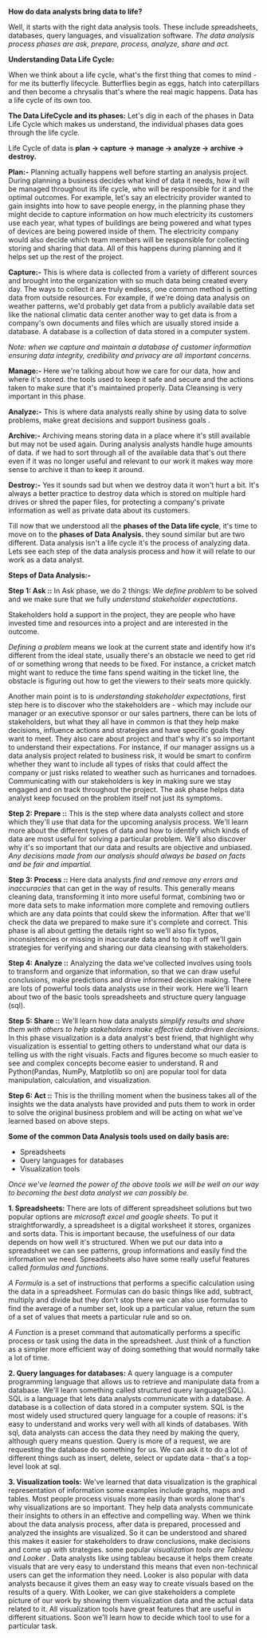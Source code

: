 **How do data analysts bring data to life?**

Well, it starts with the right data analysis tools. These include spreadsheets, databases, query languages, and visualization software. 
*The data analysis process phases are ask, prepare, process, analyze, share and act.*

**Understanding Data Life Cycle:**

When we think about a life cycle, what's the first thing that comes to mind - for me its butterfly lifecycle. 
Butterflies begin as eggs, hatch into caterpillars and then become a chrysalis that's where the real magic happens. 
Data has a life cycle of its own too. 
  
  **The Data LifeCycle and its phases:**
      Let's dig in each of the phases in Data Life Cycle which makes us understand, the individual phases data goes through the life cycle.
      
   Life Cycle of data is **plan -> capture -> manage -> analyze -> archive -> destroy.**
   
   **Plan:-** Planning actually happens well before starting an analysis project. During planning a business decides what kind of data it needs, how it will be managed throughout its life cycle, who will be responsible for it and the optimal outcomes.
   For example, let's say an electricity provider wanted to gain insights into how to save people energy, in the planning phase they might decide to capture information on how much electricity its customers use each year, what types of buildings are being powered and what types of devices are being powered inside of them. The electricity company would also decide which team members will be responsible for collecting storing and sharing that data. All of this happens during planning and it helps set up the rest of the project.
   
   **Capture:-** This is where data is collected from a variety of different sources and brought into the organization with so much data being created every day. The ways to collect it are truly endless, one common method is getting data from outside resources.
   For example, if we're doing data analysis on weather patterns, we'd probably get data from a publicly available data set like the national climatic data center another way to get data is from a company's own documents and files which are usually stored inside a database. A database is a collection of data stored in a computer system.
   
   *Note: when we capture and maintain a database of customer information ensuring data integrity, credibility and privacy are all important concerns.*
   
   **Manage:-** Here we're talking about how we care for our data, how and where it's stored. the tools used to keep it safe and secure and the actions taken to make sure that it's maintained properly. Data Cleansing is very important in this phase. 
   
   **Analyze:-** This is where data analysts really shine by using data to solve problems, make great decisions and support business goals .
   
   **Archive:-** Archiving means storing data in a place where it's still available but may not be used again. During analysis analysts handle huge amounts of data. if we had to sort through all of the available data that's out there even if it was no longer useful and relevant to our work it makes way more sense to archive it than to keep it around.
   
   **Destroy:-** Yes it sounds sad but when we destroy data it won't hurt a bit. It's always a better practice to destroy data which is stored on multiple hard drives or shred the paper files, for protecting a company's private information as well as private data about its customers. 
   
Till now that we understood all the **phases of the Data life cycle**, it's time to move on to the **phases of Data Analysis.** they sound similar but are two different.
Data analysis isn't a life cycle it's the process of analyzing data. Lets see each step of the data analysis process and how it will relate to our work as a data analyst.

**Steps of Data Analysis:-**

 **Step 1: Ask ::** In Ask phase, we do 2 things: We *define problem* to be solved and we make sure that we fully _understand stakeholder expectations_. 
 
 Stakeholders hold a support in the project, they are people who have invested time and resources into a project and are interested in the outcome. 
 
 *Defining a problem* means we look at the current state and identify how it's different from the ideal state, usually there's an obstacle we need to get rid of or something wrong that needs to be fixed. 
For instance, a cricket match might want to reduce the time fans spend waiting in the ticket line, the obstacle is figuring out how to get the viewers to their seats more quickly.

  Another main point is to is *understanding stakeholder expectations*, first step here is to discover who the stakeholders are - which may include our manager or an executive sponsor or our sales partners, there can be lots of stakeholders, but what they all have in common is that they help make decisions, influence actions and strategies and have specific goals they want to meet. They also care about project and that's why it's so important to understand their expectations. 
  For instance, if our manager assigns us a data analysis project related to business risk, it would be smart to confirm whether they want to include all types of risks that could affect the company or just risks related to weather such as hurricanes and tornadoes. Communicating with our stakeholders is key in making sure we stay engaged and on track throughout the project. The ask phase helps data analyst keep focused on the problem itself not just its symptoms.
  
**Step 2: Prepare ::** This is the step where data analysts collect and store which they'll use that data for the upcoming analysis process. We'll learn more about the different types of data and how to identify which kinds of data are most useful for solving a particular problem. We'll also discover why it's so important that our data and results are objective and unbiased. _Any decisions made from our analysis should always be based on facts and be fair and impartial._

**Step 3: Process ::** Here data analysts _find and remove any errors and inaccuracies_ that can get in the way of results. This generally means cleaning data, transforming it into more useful format, combining two or more data sets to make information more complete and removing outliers which are any data points that could skew the information. 
After that we'll check the data we prepared to make sure it's complete and correct. This phase is all about getting the details right so we'll also fix typos, inconsistencies or missing in inaccurate data and to top it off we'll gain strategies for verifying and sharing our data cleansing with stakeholders.

**Step 4: Analyze ::** Analyzing the data we've collected involves using tools to transform and organize that information, so that we can draw useful conclusions, make predictions and drive informed decision making. There are lots of powerful tools data analysts use in their work. Here we'll learn about two of the basic tools spreadsheets and structure query language (sql).

**Step 5: Share ::**  We'll learn how data analysts _simplify results and share them with others to help stakeholders make effective data-driven decisions_. In this phase visualization is a data analyst's best friend, that highlight why visualization is essential to getting others to understand what our data is telling us with the right visuals. Facts and figures become so much easier to see and complex concepts become easier to understand. R and Python(Pandas, NumPy, Matplotlib so on) are popular tool for data manipulation, calculation, and visualization.

**Step 6: Act ::** This is the thrilling moment when the business takes all of the insights we the data analysts have provided and puts them to work in order to solve the original business problem and will be acting on what we've learned based on above steps.

**Some of the common Data Analysis tools used on daily basis are:**
+ Spreadsheets
+ Query languages for databases
+ Visualization tools

_Once we've learned the power of the above tools we will be well on our way to becoming the best data analyst we can possibly be._

**1. Spreadsheets:** There are lots of different spreadsheet solutions but two popular options are _microsoft excel and google sheets_. To put it straightforwardly, a spreadsheet is a digital worksheet it stores, organizes and sorts data. This is important because, the usefulness of our data depends on how well it's structured. When we put our data into a spreadsheet we can see patterns, group informations and easily find the information we need. Spreadsheets also have some really useful features called _formulas and functions_.

  _A Formula_ is a set of instructions that performs a specific calculation using the data in a spreadsheet. Formulas can do basic things like add, subtract, multiply and divide but they don't stop there we can also use formulas to find the average of a number set, look up a particular value, return the sum of a set of values that meets a particular rule and so on.

  _A Function_ is a preset command that automatically performs a specific process or task using the data in the spreadsheet. Just think of a function as a simpler more efficient way of doing something that would normally take a lot of time. 
  
  **2. Query languages for databases:** A query language is a computer programming language that allows us to retrieve and manipulate data from a database. We'll learn something called structured query language(SQL). SQL is a language that lets data analysts communicate with a database. A database is a collection of data stored in a computer system. SQL is the most widely used structured query language for a couple of reasons: it's easy to understand and works very well with all kinds of databases. With sql, data analysts can access the data they need by making the query, although query means question. Query is more of a request, we are requesting the database do something for us. We can ask it to do a lot of different things such as insert, delete, select or update data - that's a top-level look at sql.
  
  **3. Visualization tools:** We've learned that data visualization is the graphical representation of information some examples include graphs, maps and tables. Most people process visuals more easily than words alone that's why visualizations are so important. They help data analysts communicate their insights to others in an effective and compelling way. When we think about the data analysis process, after data is prepared, processed and analyzed the insights are visualized. So it can be understood and shared
this makes it easier for stakeholders to draw conclusions, make decisions and come up with strategies. some popular _visualization tools are Tableau and Looker_ . Data analysts like using tableau because it helps them create visuals that are very easy to understand this means that even non-technical users can get the information they need. Looker is also popular with data analysts because it gives them an easy way to create visuals based on the results of a query. With Looker, we can give stakeholders a complete picture of our work by showing them visualization data and the actual data related to it. All visualization tools have great features that are useful in different situations. Soon we'll learn how to decide which tool to use for a particular task.
  
  
